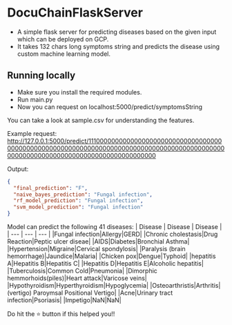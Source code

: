 # DocuChainFlaskServer

- A simple flask server for predicting diseases based on the given input which can be deployed on GCP.
- It takes 132 chars long symptoms string and predicts the disease using custom machine learning model.

## Running locally

- Make sure you install the required modules.
- Run main.py
- Now you can request on localhost:5000/predict/symptomsString

You can take a look at sample.csv for understanding the features.

Example request:
http://127.0.0.1:5000/predict/111000000000000000000000000000000000000000000000000000000000000000000000000000000000000000000000000000000000000000000000000000000000


Output:
```json
{
  "final_prediction": "F",
  "naive_bayes_prediction": "Fungal infection",
  "rf_model_prediction": "Fungal infection",
  "svm_model_prediction": "Fungal infection"
}
```


Model can predict the following 41 diseases:
| Disease | Disease | Disease |
| --- | --- | --- |
|Fungal infection|Allergy|GERD|
|Chronic cholestasis|Drug Reaction|Peptic ulcer diseae|
|AIDS|Diabetes|Bronchial Asthma|
|Hypertension|Migraine|Cervical spondylosis|
|Paralysis (brain hemorrhage)|Jaundice|Malaria|
|Chicken pox|Dengue|Typhoid|
|hepatitis A|Hepatitis B|Hepatitis C|
|Hepatitis D|Hepatitis E|Alcoholic hepatitis|
|Tuberculosis|Common Cold|Pneumonia|
|Dimorphic hemmorhoids(piles)|Heart attack|Varicose veins|
|Hypothyroidism|Hyperthyroidism|Hypoglycemia|
|Osteoarthristis|Arthritis|(vertigo) Paroymsal  Positional Vertigo|
|Acne|Urinary tract infection|Psoriasis|
|Impetigo|NaN|NaN|


Do hit the ⭐ button if this helped you!!
